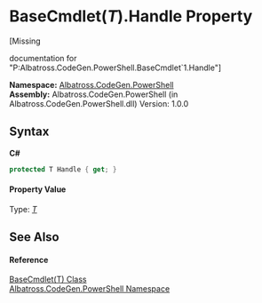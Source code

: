 # BaseCmdlet(*T*).Handle Property 
 

\[Missing <summary> documentation for "P:Albatross.CodeGen.PowerShell.BaseCmdlet`1.Handle"\]

**Namespace:**&nbsp;<a href="2d65aacd-c98f-bceb-356d-e6ad958655fd">Albatross.CodeGen.PowerShell</a><br />**Assembly:**&nbsp;Albatross.CodeGen.PowerShell (in Albatross.CodeGen.PowerShell.dll) Version: 1.0.0

## Syntax

**C#**<br />
``` C#
protected T Handle { get; }
```


#### Property Value
Type: <a href="53180259-cb10-b5bc-d787-9d00bdd65138">*T*</a>

## See Also


#### Reference
<a href="53180259-cb10-b5bc-d787-9d00bdd65138">BaseCmdlet(T) Class</a><br /><a href="2d65aacd-c98f-bceb-356d-e6ad958655fd">Albatross.CodeGen.PowerShell Namespace</a><br />